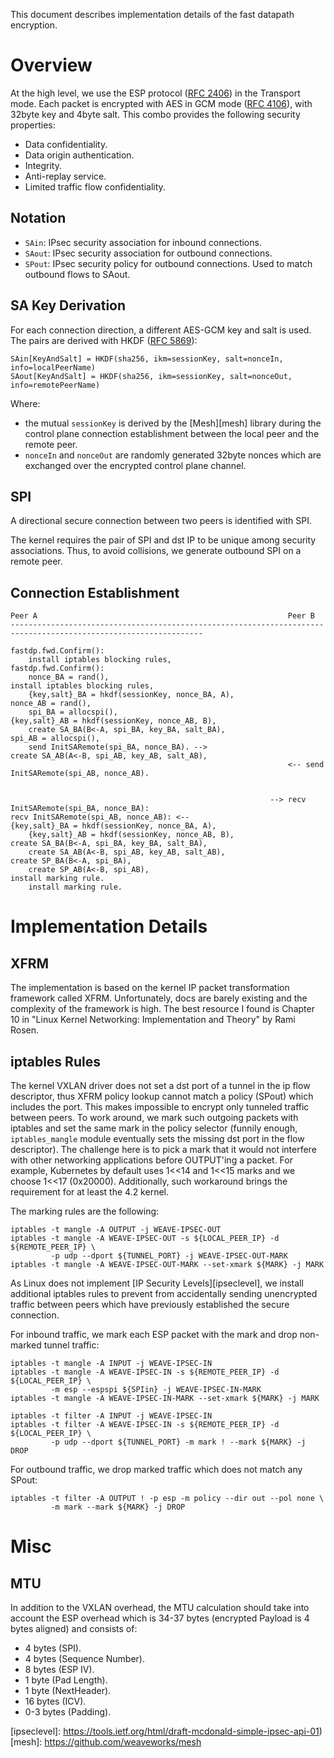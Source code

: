 This document describes implementation details of the fast datapath encryption.

# Overview

At the high level, we use the ESP protocol ([RFC 2406][esp]) in the Transport
mode. Each packet is encrypted with AES in GCM mode ([RFC 4106][aesgcm]), with
32byte key and 4byte salt. This combo provides the following security
properties:

* Data confidentiality.
* Data origin authentication.
* Integrity.
* Anti-replay service.
* Limited traffic flow confidentiality.

## Notation

* `SAin`:  IPsec security association for inbound connections.
* `SAout`: IPsec security association for outbound connections.
* `SPout`: IPsec security policy for outbound connections. Used to match
           outbound flows to SAout.

## SA Key Derivation

For each connection direction, a different AES-GCM key and salt is used.
The pairs are derived with HKDF ([RFC 5869][hkdf]):

```
SAin[KeyAndSalt] = HKDF(sha256, ikm=sessionKey, salt=nonceIn, info=localPeerName)
SAout[KeyAndSalt] = HKDF(sha256, ikm=sessionKey, salt=nonceOut, info=remotePeerName)
```

Where:

* the mutual `sessionKey` is derived by the [Mesh][mesh] library during
  the control plane connection establishment between the local peer and
  the remote peer.
* `nonceIn` and `nonceOut` are randomly generated 32byte nonces which
  are exchanged over the encrypted control plane channel.

## SPI

A directional secure connection between two peers is identified with SPI.

The kernel requires the pair of SPI and dst IP to be unique among security
associations. Thus, to avoid collisions, we generate outbound SPI on a remote
peer.

## Connection Establishment

```
Peer A                                                        Peer B
-----------------------------------------------------------------------------------------------------------------

fastdp.fwd.Confirm():
    install iptables blocking rules,                          fastdp.fwd.Confirm():
    nonce_BA = rand(),                                            install iptables blocking rules,
    {key,salt}_BA = hkdf(sessionKey, nonce_BA, A),                nonce_AB = rand(),
    spi_BA = allocspi(),                                          {key,salt}_AB = hkdf(sessionKey, nonce_AB, B),
    create SA_BA(B<-A, spi_BA, key_BA, salt_BA),                  spi_AB = allocspi(),
    send InitSARemote(spi_BA, nonce_BA). -->                      create SA_AB(A<-B, spi_AB, key_AB, salt_AB),
                                                              <-- send InitSARemote(spi_AB, nonce_AB).


                                                          --> recv InitSARemote(spi_BA, nonce_BA):
recv InitSARemote(spi_AB, nonce_AB): <--                          {key,salt}_BA = hkdf(sessionKey, nonce_BA, A),
    {key,salt}_AB = hkdf(sessionKey, nonce_AB, B),                create SA_BA(B<-A, spi_BA, key_BA, salt_BA),
    create SA_AB(A<-B, spi_AB, key_AB, salt_AB),                  create SP_BA(B<-A, spi_BA),
    create SP_AB(A<-B, spi_AB),                                   install marking rule.
    install marking rule.
```

# Implementation Details

## XFRM

The implementation is based on the kernel IP packet transformation framework
called XFRM. Unfortunately, docs are barely existing and the complexity of
the framework is high. The best resource I found is Chapter 10 in
"Linux Kernel Networking: Implementation and Theory" by Rami Rosen.

## iptables Rules

The kernel VXLAN driver does not set a dst port of a tunnel in the ip flow
descriptor, thus XFRM policy lookup cannot match a policy (SPout) which includes
the port. This makes impossible to encrypt only tunneled traffic between
peers. To work around, we mark such outgoing packets with iptables and set
the same mark in the policy selector (funnily enough, `iptables_mangle` module
eventually sets the missing dst port in the flow descriptor). The challenge
here is to pick a mark that it would not interfere with other networking
applications before OUTPUT'ing a packet. For example, Kubernetes by default
uses 1<<14 and 1<<15 marks and we choose 1<<17 (0x20000). Additionally,
such workaround brings the requirement for at least the 4.2 kernel.

The marking rules are the following:

```
iptables -t mangle -A OUTPUT -j WEAVE-IPSEC-OUT
iptables -t mangle -A WEAVE-IPSEC-OUT -s ${LOCAL_PEER_IP} -d ${REMOTE_PEER_IP} \
         -p udp --dport ${TUNNEL_PORT} -j WEAVE-IPSEC-OUT-MARK
iptables -t mangle -A WEAVE-IPSEC-OUT-MARK --set-xmark ${MARK} -j MARK
```

As Linux does not implement [IP Security Levels][ipseclevel], we install
additional iptables rules to prevent from accidentally sending unencrypted
traffic between peers which have previously established the secure connection.

For inbound traffic, we mark each ESP packet with the mark and drop non-marked
tunnel traffic:

```
iptables -t mangle -A INPUT -j WEAVE-IPSEC-IN
iptables -t mangle -A WEAVE-IPSEC-IN -s ${REMOTE_PEER_IP} -d ${LOCAL_PEER_IP} \
         -m esp --espspi ${SPIin} -j WEAVE-IPSEC-IN-MARK
iptables -t mangle -A WEAVE-IPSEC-IN-MARK --set-xmark ${MARK} -j MARK

iptables -t filter -A INPUT -j WEAVE-IPSEC-IN
iptables -t filter -A WEAVE-IPSEC-IN -s ${REMOTE_PEER_IP} -d ${LOCAL_PEER_IP} \
         -p udp --dport ${TUNNEL_PORT} -m mark ! --mark ${MARK} -j DROP
```

For outbound traffic, we drop marked traffic which does not match any SPout:

```
iptables -t filter -A OUTPUT ! -p esp -m policy --dir out --pol none \
         -m mark --mark ${MARK} -j DROP
```

# Misc

## MTU

In addition to the VXLAN overhead, the MTU calculation should take into account
the ESP overhead which is 34-37 bytes (encrypted Payload is 4 bytes aligned) and
consists of:

* 4 bytes (SPI).
* 4 bytes (Sequence Number).
* 8 bytes (ESP IV).
* 1 byte (Pad Length).
* 1 byte (NextHeader).
* 16 bytes (ICV).
* 0-3 bytes (Padding).


[esp]:              https://tools.ietf.org/html/rfc2406
[aesgcm]:           https://tools.ietf.org/html/rfc4106
[hkdf]:             https://tools.ietf.org/html/rfc5869
[esn]:              https://tools.ietf.org/html/rfc4304
[ipseclevel]:       https://tools.ietf.org/html/draft-mcdonald-simple-ipsec-api-01)
[mesh]:             https://github.com/weaveworks/mesh
